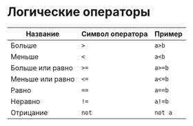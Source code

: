 # Логические операторы

Название | Символ оператора | Пример
--- | --- | ---
Больше | `>` | `a>b`
Меньше | `<` | `a<b`
Больше или равно | `>=` | `a>=b`
Меньше или равно | `<=` | `a<=b` 
Равно | `==` | `a==b`
Неравно | `!=` | `a!=b`
Отрицание | `not` | `not a`